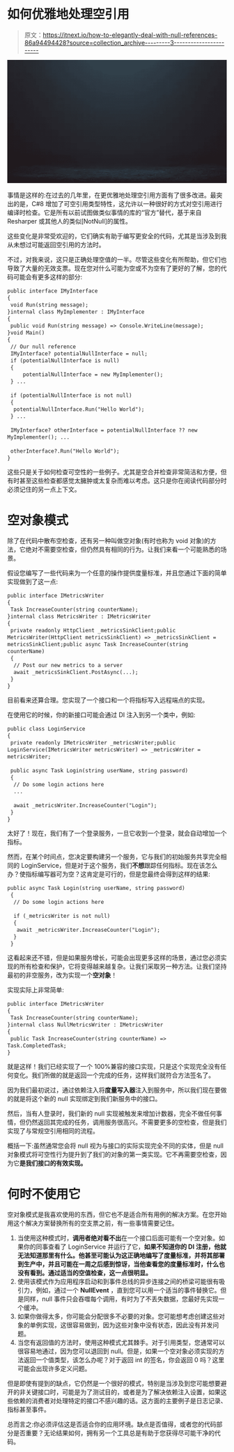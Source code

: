 # 如何优雅地处理空引用

> 原文：<https://itnext.io/how-to-elegantly-deal-with-null-references-86a94494428?source=collection_archive---------3----------------------->

![](img/48cfacf5754fa29a76bdfa6b36e3a258.png)

事情是这样的:在过去的几年里，在更优雅地处理空引用方面有了很多改进。最突出的是，C#8 增加了可空引用类型特性，这允许以一种很好的方式对空引用进行编译时检查。它是所有以前试图做类似事情的库的“官方”替代，基于来自 Resharper 或其他人的类似[NotNull]的属性。

这些变化是非常受欢迎的，它们确实有助于编写更安全的代码，尤其是当涉及到我从未想过可能返回空引用的方法时。

不过，对我来说，这只是正确处理空值的一半。尽管这些变化有所帮助，但它们也导致了大量的无效支票。现在您对什么可能为空或不为空有了更好的了解，您的代码可能会有更多这样的部分:

```
public interface IMyInterface
{
 void Run(string message);
}internal class MyImplementer : IMyInterface
{
 public void Run(string message) => Console.WriteLine(message);
}void Main()
{
 // Our null reference
 IMyInterface? potentialNullInterface = null;
 if (potentialNullInterface is null)
 {
     potentialNullInterface = new MyImplementer();
 } ...

 if (potentialNullInterface is not null)
 {
  potentialNullInterface.Run("Hello World");
 } ...

 IMyInterface? otherInterface = potentialNullInterface ?? new MyImplementer(); ...

 otherInterface?.Run("Hello World"); 
}
```

这些只是关于如何检查可空性的一些例子。尤其是空合并检查非常简洁和方便，但有时甚至这些检查都感觉太臃肿或太复杂而难以考虑。这只是你在阅读代码部分时必须记住的另一点上下文。

# 空对象模式

除了在代码中散布空检查，还有另一种叫做空对象(有时也称为 void 对象)的方法，它绝对不需要空检查，但仍然具有相同的行为。让我们来看一个可能熟悉的场景。

假设您编写了一些代码来为一个任意的操作提供度量标准，并且您通过下面的简单实现做到了这一点:

```
public interface IMetricsWriter
{
 Task IncreaseCounter(string counterName);
}internal class MetricsWriter : IMetricsWriter
{
 private readonly HttpClient _metricsSinkClient;public MetricsWriter(HttpClient metricsSinkClient) => _metricsSinkClient = metricsSinkClient;public async Task IncreaseCounter(string counterName)
 {
  // Post our new metrics to a server
  await _metricsSinkClient.PostAsync(...);
 }
}
```

目前看来还算合理。您实现了一个接口和一个将指标写入远程端点的实现。

在使用它的时候，你的新接口可能会通过 DI 注入到另一个类中，例如:

```
public class LoginService
{
 private readonly IMetricsWriter _metricsWriter;public LoginService(IMetricsWriter metricsWriter) => _metricsWriter = metricsWriter;

 public async Task Login(string userName, string password)
 {
  // Do some login actions here
  ...

  await _metricsWriter.IncreaseCounter("Login");
 }
}
```

太好了！现在，我们有了一个登录服务，一旦它收到一个登录，就会自动增加一个指标。

然而，在某个时间点，您决定要构建另一个服务，它与我们的初始服务共享完全相同的 LoginService，但是对于这个服务，我们**不想**跟踪任何指标。现在该怎么办？使指标编写器可为空？这肯定是可行的，但是您最终会得到这样的结果:

```
public async Task Login(string userName, string password)
 {
  // Do some login actions here

  if (_metricsWriter is not null)
  {
   await _metricsWriter.IncreaseCounter("Login");
  }
 }
```

这看起来还不错，但是如果服务增长，可能会出现更多这样的场景，通过您必须实现的所有检查和保护，它将变得越来越复杂。让我们采取另一种方法。让我们坚持最初的非空服务，改为实现一个**空对象**！

实现实际上非常简单:

```
public interface IMetricsWriter
{
 Task IncreaseCounter(string counterName);
}internal class NullMetricsWriter : IMetricsWriter
{
 public Task IncreaseCounter(string counterName) => Task.CompletedTask;
}
```

就是这样！我们已经实现了一个 100%兼容的接口实现，只是这个实现完全没有任何变化。我们所做的就是返回一个完成的任务，这样我们就符合方法签名了。

因为我们最初说过，通过依赖注入将**度量写入器**注入到服务中，所以我们现在要做的就是将这个新的 null 实现绑定到我们新服务中的接口。

然后，当有人登录时，我们新的 null 实现被触发来增加计数器，完全不做任何事情，但仍然返回其完成的任务，调用服务很高兴。不需要更多的空检查，但是我们实现了与常规空引用相同的流程。

概括一下:虽然通常您会将 null 视为与接口的实际实现完全不同的实体，但是 null 对象模式将可空性行为提升到了我们的对象的第一类实现。它不再需要空检查，因为它**是我们接口的有效实现。**

# 何时不使用它

空对象模式是我喜欢使用的东西，但它也不是适合所有用例的解决方案。在您开始用这个解决方案替换所有的空支票之前，有一些事情需要记住。

1.  当使用这种模式时，**调用者绝对看不出**在一个接口后面可能有一个空对象。如果你的同事查看了 LoginService 并运行了它，**如果不知道你的 DI 注册，他就无法知道那里有什么。他甚至可能认为这正确地编写了度量标准，并将其部署到生产中，并且可能在一周之后感到惊讶，当他查看您的度量标准时，什么也没有看到。通过适当的空值检查，这一点很明显。**
2.  使用该模式作为应用程序启动和到事件总线的异步连接之间的桥梁可能很有吸引力，例如，通过一个 **NullEvent** ，直到您可以用一个适当的事件替换它。但是同样，null 事件只会吞噬每个调用，有时为了不丢失数据，您最好先实现一个缓冲。
3.  如果你做得太多，你可能会分配很多不必要的对象。您可能想考虑创建这些对象的单例实现，这很容易做到，因为这些对象中没有状态，因此没有并发问题。
4.  当您有返回值的方法时，使用这种模式尤其棘手。对于引用类型，您通常可以很容易地通过，因为您可以退回到 null。但是，如果一个空对象必须实现的方法返回一个值类型，该怎么办呢？对于返回 int 的签名，你会返回 0 吗？这里可能会出现许多定义问题。

但是即使有提到的缺点，它仍然是一个很好的模式，特别是当涉及到您可能想要避开的非关键接口时，可能是为了测试目的，或者是为了解决依赖注入设置，如果这些依赖的消费者对处理特定的接口不感兴趣的话。这方面的主要例子是日志记录、指标甚至事件。

总而言之:你必须评估这是否适合你的应用环境。缺点是否值得，或者您的代码部分是否重要？无论结果如何，拥有另一个工具总是有助于您获得尽可能干净的代码。